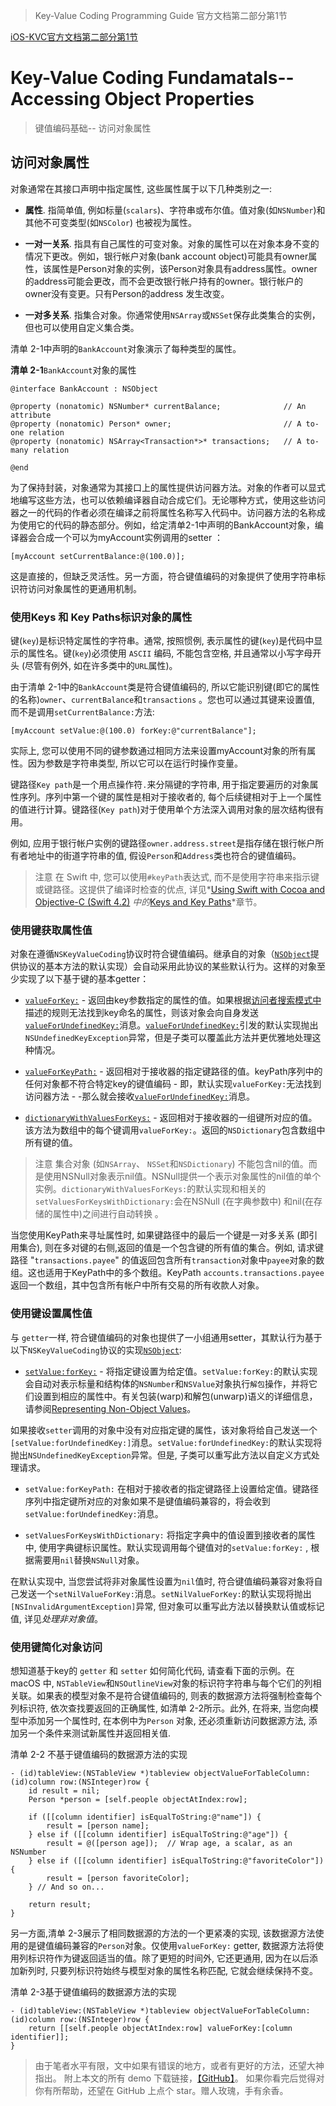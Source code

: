 > Key-Value Coding Programming Guide 官方文档第二部分第1节


[iOS-KVC官方文档第二部分第1节](https://developer.apple.com/library/archive/documentation/Cocoa/Conceptual/KeyValueCoding/BasicPrinciples.html#//apple_ref/doc/uid/20002170-BAJEAIEE)


# Key-Value Coding Fundamatals--Accessing Object Properties
> 键值编码基础-- 访问对象属性

## 访问对象属性

对象通常在其接口声明中指定属性, 这些属性属于以下几种类别之一:

*   **属性**. 指简单值, 例如标量(`scalars`)、字符串或布尔值。值对象(如`NSNumber`)和其他不可变类型(如`NSColor`) 也被视为属性。

*   **一对一关系**. 指具有自己属性的可变对象。对象的属性可以在对象本身不变的情况下更改。例如，银行帐户对象(bank account object)可能具有owner属性，该属性是Person对象的实例，该Person对象具有address属性。owner的address可能会更改，而不会更改银行帐户持有的owner。银行帐户的owner没有变更。只有Person的address 发生改变。

*   **一对多关系**. 指集合对象。你通常使用`NSArray`或`NSSet`保存此类集合的实例，但也可以使用自定义集合类。

清单 2-1中声明的`BankAccount`对象演示了每种类型的属性。

**清单 2-1**`BankAccount`对象的属性

```objc
@interface BankAccount : NSObject

@property (nonatomic) NSNumber* currentBalance;              // An attribute
@property (nonatomic) Person* owner;                         // A to-one relation
@property (nonatomic) NSArray<Transaction*>* transactions;   // A to-many relation

@end
```
为了保持封装，对象通常为其接口上的属性提供访问器方法。对象的作者可以显式地编写这些方法，也可以依赖编译器自动合成它们。无论哪种方式，使用这些访问器之一的代码的作者必须在编译之前将属性名称写入代码中。访问器方法的名称成为使用它的代码的静态部分。例如，给定清单2-1中声明的BankAccount对象，编译器会合成一个可以为myAccount实例调用的setter ：

```objc
[myAccount setCurrentBalance:@(100.0)];
```

这是直接的，但缺乏灵活性。另一方面，符合键值编码的对象提供了使用字符串标识符访问对象属性的更通用机制。


### 使用Keys 和 Key Paths标识对象的属性

键(`key`)是标识特定属性的字符串。通常, 按照惯例, 表示属性的键(`key`)是代码中显示的属性名。键(`key`)必须使用 `ASCII` 编码, 不能包含空格, 并且通常以小写字母开头 (尽管有例外, 如在许多类中的`URL`属性)。

由于清单 2-1中的`BankAccount`类是符合键值编码的, 所以它能识别键(即它的属性的名称)`owner`、`currentBalance`和`transactions` 。您也可以通过其键来设置值, 而不是调用`setCurrentBalance:`方法:

```objc
[myAccount setValue:@(100.0) forKey:@"currentBalance"];
```

实际上, 您可以使用不同的键参数通过相同方法来设置myAccount对象的所有属性。因为参数是字符串类型, 所以它可以在运行时操作变量。


键路径`Key path`是一个用点操作符`.`来分隔键的字符串, 用于指定要遍历的对象属性序列。序列中第一个键的属性是相对于接收者的, 每个后续键相对于上一个属性的值进行计算。键路径(`Key path`)对于使用单个方法深入调用对象的层次结构很有用。

例如, 应用于银行帐户实例的键路径`owner.address.street`是指存储在银行帐户所有者地址中的街道字符串的值, 假设`Person`和`Address`类也符合的键值编码。

> 注意
> 在 Swift 中, 您可以使用`#keyPath`表达式, 而不是使用字符串来指示键或键路径。这提供了编译时检查的优点, 详见*[Using Swift with Cocoa and Objective-C (Swift 4.2)](https://developer.apple.com/documentation/swift#2984801) *中的*[Keys and Key Paths](https://developer.apple.com/documentation/swift#2984801)*章节。

### 使用键获取属性值

对象在遵循`NSKeyValueCoding`协议时符合键值编码。继承自的对象（[`NSObject`](https://developer.apple.com/library/archive/documentation/LegacyTechnologies/WebObjects/WebObjects_3.5/Reference/Frameworks/ObjC/Foundation/Classes/NSObject/Description.html#//apple_ref/occ/cl/NSObject)提供协议的基本方法的默认实现）会自动采用此协议的某些默认行为。这样的对象至少实现了以下基于键的基本getter：

*   [`valueForKey:`](https://developer.apple.com/library/archive/documentation/LegacyTechnologies/WebObjects/WebObjects_3.5/Reference/Frameworks/ObjC/EOF/EOControl/Classes/NSObjectAdditions/Description.html#//apple_ref/occ/instm/NSObject/valueForKey:) - 返回由key参数指定的属性的值。如果根据[访问者搜索模式中](https://developer.apple.com/library/archive/documentation/Cocoa/Conceptual/KeyValueCoding/SearchImplementation.html#//apple_ref/doc/uid/20000955-CJBBBFFA)描述的规则无法找到key命名的属性，则该对象会向自身发送[`valueForUndefinedKey:`](https://developer.apple.com/documentation/objectivec/nsobject/1413457-value)消息。[`valueForUndefinedKey:`](https://developer.apple.com/documentation/objectivec/nsobject/1413457-value)引发的默认实现抛出`NSUndefinedKeyException`异常，但是子类可以覆盖此方法并更优雅地处理这种情况。

*   [`valueForKeyPath:`](https://developer.apple.com/library/archive/documentation/LegacyTechnologies/WebObjects/WebObjects_3.5/Reference/Frameworks/ObjC/EOF/EOControl/Classes/NSObjectAdditions/Description.html#//apple_ref/occ/instm/NSObject/valueForKeyPath:) - 返回相对于接收器的指定键路径的值。keyPath序列中的任何对象都不符合特定key的键值编码 - 即，默认实现`valueForKey:`无法找到访问器方法 - -那么就会接收[`valueForUndefinedKey:`](https://developer.apple.com/documentation/objectivec/nsobject/1413457-value)消息。

*   [`dictionaryWithValuesForKeys:`](https://developer.apple.com/documentation/objectivec/nsobject/1411319-dictionarywithvalues) - 返回相对于接收器的一组键所对应的值。该方法为数组中的每个键调用`valueForKey:`。返回的`NSDictionary`包含数组中所有键的值。


> 注意
> 集合对象 (如`NSArray`、 `NSSet`和`NSDictionary`) 不能包含nil的值。而是使用NSNull对象表示nil值。NSNull提供一个表示对象属性的nil值的单个实例。`dictionaryWithValuesForKeys:`的默认实现和相关的`setValuesForKeysWithDictionary:`会在NSNull (在字典参数中) 和nil(在存储的属性中)之间进行自动转换 。

当您使用KeyPath来寻址属性时, 如果键路径中的最后一个键是一对多关系 (即引用集合), 则在多对键的右侧,返回的值是一个包含键的所有值的集合。例如, 请求键路径 "`transactions.payee`" 的值返回包含所有`transaction`对象中`payee`对象的数组。这也适用于KeyPath中的多个数组。KeyPath `accounts.transactions.payee`返回一个数组，其中包含所有帐户中所有交易的所有收款人对象。

### 使用键设置属性值

与 `getter`一样, 符合键值编码的对象也提供了一小组通用setter，其默认行为基于以下`NSKeyValueCoding`协议的实现[`NSObject`](https://developer.apple.com/library/archive/documentation/LegacyTechnologies/WebObjects/WebObjects_3.5/Reference/Frameworks/ObjC/Foundation/Classes/NSObject/Description.html#//apple_ref/occ/cl/NSObject):

* [`setValue:forKey:`](https://developer.apple.com/documentation/objectivec/nsobject/1415969-setvalue) - 将指定键设置为给定值。`setValue:forKey:`的默认实现会自动对表示标量和结构体的`NSNumber`和`NSValue`对象执行`解包`操作，并将它们设置到相应的属性中。有关包装(warp)和解包(unwarp)语义的详细信息，请参阅[Representing Non-Object Values](https://developer.apple.com/library/archive/documentation/Cocoa/Conceptual/KeyValueCoding/DataTypes.html#//apple_ref/doc/uid/20002171-BAJEAIEE)。

如果接收`setter`调用的对象中没有对应指定键的属性，该对象将给自己发送一个`[setValue:forUndefinedKey:]`消息。`setValue:forUndefinedKey:`的默认实现将抛出`NSUndefinedKeyException`异常。但是, 子类可以重写此方法以自定义方式处理请求。

*   `setValue:forKeyPath:` 在相对于接收者的指定键路径上设置给定值。键路径序列中指定键所对应的对象如果不是键值编码兼容的，将会收到`setValue:forUndefinedKey:`消息。

*   `setValuesForKeysWithDictionary:` 将指定字典中的值设置到接收者的属性中, 使用字典键标识属性。默认实现调用每个键值对的`setValue:forKey:` , 根据需要用`nil`替换`NSNull`对象。

在默认实现中, 当您尝试将非对象属性设置为`nil`值时, 符合键值编码兼容对象将自己发送一个`setNilValueForKey:`消息。`setNilValueForKey:`的默认实现将抛出`[NSInvalidArgumentException]`异常, 但对象可以重写此方法以替换默认值或标记值, 详见*处理非对象值*。

### 使用键简化对象访问

想知道基于key的 `getter` 和 `setter` 如何简化代码, 请查看下面的示例。在 macOS 中, `NSTableView`和`NSOutlineView`对象的标识符字符串与每个它们的列相关联。如果表的模型对象不是符合键值编码的, 则表的数据源方法将强制检查每个列标识符, 依次查找要返回的正确属性, 如清单 2-2所示。此外, 在将来, 当您向模型中添加另一个属性时, 在本例中为`Person` 对象, 还必须重新访问数据源方法, 添加另一个条件来测试新属性并返回相关值.

清单 2-2 不基于键值编码的数据源方法的实现

```objc
- (id)tableView:(NSTableView *)tableview objectValueForTableColumn:(id)column row:(NSInteger)row {
    id result = nil;
    Person *person = [self.people objectAtIndex:row];

    if ([[column identifier] isEqualToString:@"name"]) {
        result = [person name];
    } else if ([[column identifier] isEqualToString:@"age"]) {
        result = @([person age]);  // Wrap age, a scalar, as an NSNumber
    } else if ([[column identifier] isEqualToString:@"favoriteColor"]) {
        result = [person favoriteColor];
    } // And so on...

    return result;
}

```

另一方面,清单 2-3展示了相同数据源的方法的一个更紧凑的实现, 该数据源方法使用的是键值编码兼容的`Person`对象。仅使用`valueForKey:` getter, 数据源方法将使用列标识符作为键返回适当的值。除了更短的时间外, 它还更通用, 因为在以后添加新列时, 只要列标识符始终与模型对象的属性名称匹配, 它就会继续保持不变。

清单 2-3基于键值编码的数据源方法的实现

```objc
- (id)tableView:(NSTableView *)tableview objectValueForTableColumn:(id)column row:(NSInteger)row {
    return [[self.people objectAtIndex:row] valueForKey:[column identifier]];
}
```

 > 由于笔者水平有限，文中如果有错误的地方，或者有更好的方法，还望大神指出。
附上本文的所有 demo 下载链接，[【GitHub】]()。
如果你看完后觉得对你有所帮助，还望在 GitHub 上点个 star。赠人玫瑰，手有余香。








